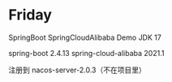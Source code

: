 # Friday
SpringBoot SpringCloudAlibaba Demo
JDK 17

spring-boot 2.4.13
spring-cloud-alibaba 2021.1

注册到 nacos-server-2.0.3（不在项目里）
